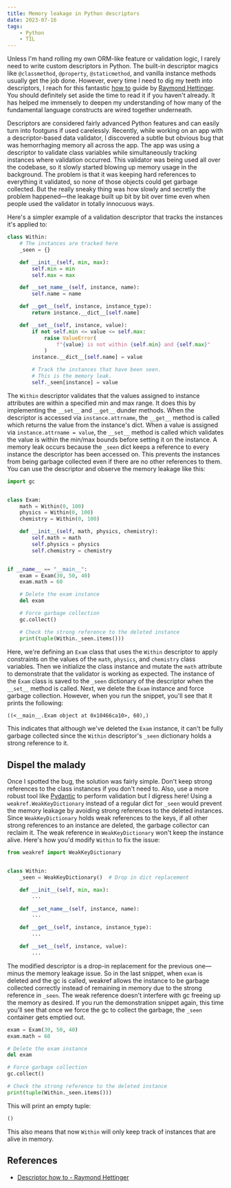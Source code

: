 ```yaml
---
title: Memory leakage in Python descriptors
date: 2023-07-16
tags:
    - Python
    - TIL
---
```


Unless I'm hand rolling my own ORM-like feature or validation logic, I rarely need to
write custom descriptors in Python. The built-in descriptor magics like `@classmethod`,
`@property`, `@staticmethod`, and vanilla instance methods usually get the job done.
However, every time I need to dig my teeth into descriptors, I reach for this fantastic
[how to] guide by [Raymond Hettinger]. You should definitely set aside the time to read it
if you haven't already. It has helped me immensely to deepen my understanding of how many
of the fundamental language constructs are wired together underneath.

Descriptors are considered fairly advanced Python features and can easily turn into
footguns if used carelessly. Recently, while working on an app with a descriptor-based
data validator, I discovered a subtle but obvious bug that was hemorrhaging memory all
across the app. The app was using a descriptor to validate class variables while
simultaneously tracking instances where validation occurred. This validator was being
used all over the codebase, so it slowly started blowing up memory usage in the
background. The problem is that it was keeping hard references to everything it validated,
so none of those objects could get garbage collected. But the really sneaky thing was how
slowly and secretly the problem happened—the leakage built up bit by bit over time even
when people used the validator in totally innocuous ways.

Here's a simpler example of a validation descriptor that tracks the instances it's applied
to:


```python
class Within:
    # The instances are tracked here
    _seen = {}

    def __init__(self, min, max):
        self.min = min
        self.max = max

    def __set_name__(self, instance, name):
        self.name = name

    def __get__(self, instance, instance_type):
        return instance.__dict__[self.name]

    def __set__(self, instance, value):
        if not self.min <= value <= self.max:
            raise ValueError(
                f"{value} is not within {self.min} and {self.max}"
            )
        instance.__dict__[self.name] = value

        # Track the instances that have been seen.
        # This is the memory leak.
        self._seen[instance] = value
```

The `Within` descriptor validates that the values assigned to instance attributes are
within a specified min and max range. It does this by implementing the `__set__` and
`__get__` dunder methods. When the descriptor is accessed via `instance.attrname`, the
`__get__` method is called which returns the value from the instance's dict. When a value
is assigned via `instance.attrname = value`, the `__set__` method is called which
validates the value is within the min/max bounds before setting it on the instance. A
memory leak occurs because the `_seen` dict keeps a reference to every instance the
descriptor has been accessed on. This prevents the instances from being garbage collected
even if there are no other references to them. You can use the descriptor and observe the
memory leakage like this:

```python
import gc


class Exam:
    math = Within(0, 100)
    physics = Within(0, 100)
    chemistry = Within(0, 100)

    def __init__(self, math, physics, chemistry):
        self.math = math
        self.physics = physics
        self.chemistry = chemistry


if __name__ == "__main__":
    exam = Exam(30, 50, 40)
    exam.math = 60

    # Delete the exam instance
    del exam

    # Force garbage collection
    gc.collect()

    # Check the strong reference to the deleted instance
    print(tuple(Within._seen.items()))
```

Here, we're defining an `Exam` class that uses the `Within` descriptor to apply
constraints on the values of the `math`, `physics`, and `chemistry` class variables. Then
we initialize the class instance and mutate the `math` attribute to demonstrate that the
validator is working as expected. The instance of the `Exam` class is saved to the `_seen`
dictionary of the descriptor when the `__set__` method is called. Next, we delete the
`Exam` instance and force garbage collection. However, when you run the snippet, you'll
see that it prints the following:

```txt
((<__main__.Exam object at 0x10466ca10>, 60),)
```

This indicates that although we've deleted the `Exam` instance, it can't be fully garbage
collected since the `Within` descriptor's `_seen` dictionary holds a strong reference to
it.

## Dispel the malady

Once I spotted the bug, the solution was fairly simple. Don't keep strong references to
the class instances if you don't need to. Also, use a more robust tool like [Pydantic] to
perform validation but I digress here! Using a `weakref.WeakKeyDictionary` instead of a
regular dict for `_seen` would prevent the memory leakage by avoiding strong references to
the deleted instances. Since `WeakKeyDictionary` holds weak references to the keys, if all
other strong references to an instance are deleted, the garbage collector can reclaim it.
The weak reference in `WeakKeyDictionary` won't keep the instance alive. Here's how you'd
modify `Within` to fix the issue:

```python
from weakref import WeakKeyDictionary


class Within:
    _seen = WeakKeyDictionary()  # Drop in dict replacement

    def __init__(self, min, max):
        ...

    def __set_name__(self, instance, name):
        ...

    def __get__(self, instance, instance_type):
        ...

    def __set__(self, instance, value):
        ...
```

The modified descriptor is a drop-in replacement for the previous one—minus the memory
leakage issue. So in the last snippet, when `exam` is deleted and the gc is called,
weakref allows the instance to be garbage collected correctly instead of remaining in
memory due to the strong reference in `_seen`. The weak reference doesn't interfere with
gc freeing up the memory as desired. If you run the demonstration snippet again, this time
you'll see that once we force the gc to collect the garbage, the `_seen` container gets
emptied out.

```python
exam = Exam(30, 50, 40)
exam.math = 60

# Delete the exam instance
del exam

# Force garbage collection
gc.collect()

# Check the strong reference to the deleted instance
print(tuple(Within._seen.items()))
```

This will print an empty tuple:

```txt
()
```

This also means that now `Within` will only keep track of instances that are alive in
memory.

## References

* [Descriptor how to - Raymond Hettinger][how to]

[how to]: https://docs.python.org/3/howto/descriptor.html
[raymond hettinger]: https://twitter.com/raymondh
[pydantic]: https://docs.pydantic.dev/latest/
